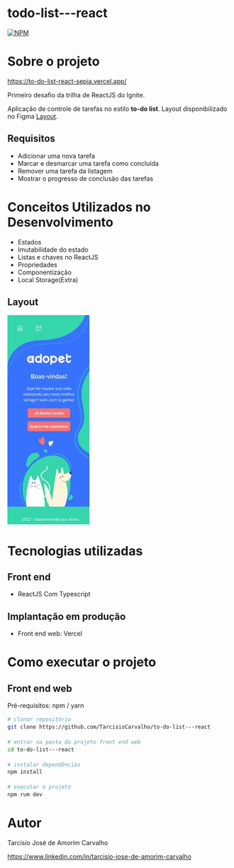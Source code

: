 # todo-list---react
[![NPM](https://img.shields.io/npm/l/react)](https://github.com/TarcisioCarvalho/adopet/blob/master/license)

# Sobre o projeto

https://to-do-list-react-sepia.vercel.app/

Primeiro desafio da trilha de ReactJS do Ignite. 

Aplicação de controle de tarefas no estilo **to-do list**. 
Layout disponibilizado no Figma [Layout](https://www.figma.com/file/pIZMrU0MGMLecVh8VzQ8sB/ToDo-List-Copy?fuid=1066868353423557753 "Layout no Figma").

## Requisitos

- Adicionar uma nova tarefa
- Marcar e desmarcar uma tarefa como concluída
- Remover uma tarefa da listagem
- Mostrar o progresso de conclusão das tarefas



# Conceitos Utilizados no Desenvolvimento

- Estados
- Imutabilidade do estado
- Listas e chaves no ReactJS
- Propriedades
- Componentização
- Local Storage(Extra)

## Layout

<img  src = 'https://github.com/TarcisioCarvalho/adopet/blob/master/frontend/src/assets/img/telas/inicial-mobile.jpg' width='185px' height = '471px'>

# Tecnologias utilizadas

## Front end
- ReactJS Com Typescript

## Implantação em produção

- Front end web: Vercel


# Como executar o projeto



## Front end web
Pré-requisitos: npm / yarn

```bash
# clonar repositório
git clone https://github.com/TarcisioCarvalho/to-do-list---react

# entrar na pasta do projeto front end web
cd to-do-list---react

# instalar dependências
npm install

# executar o projeto
npm rum dev
```

# Autor

Tarcísio José de Amorim Carvalho

https://www.linkedin.com/in/tarcisio-jose-de-amorim-carvalho



